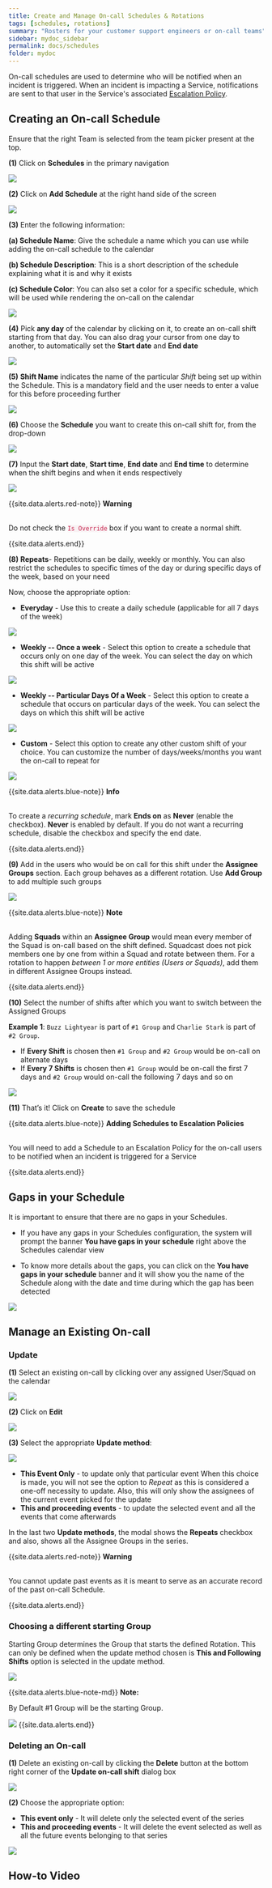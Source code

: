 ```yaml
---
title: Create and Manage On-call Schedules & Rotations
tags: [schedules, rotations]
summary: "Rosters for your customer support engineers or on-call teams"
sidebar: mydoc_sidebar
permalink: docs/schedules
folder: mydoc
---
```


On-call schedules are used to determine who will be notified when an incident is triggered. When an incident is impacting a Service, notifications are sent to that user in the Service's associated [Escalation Policy](escalation-policies). 

## Creating an On-call Schedule

Ensure that the right Team is selected from the team picker present at the top.

**(1)** Click on **Schedules** in the primary navigation

![](images/schedules_1.png)

**(2)** Click on **Add Schedule** at the right hand side of the screen

![](images/schedules_2.png)

**(3)** Enter the following information:
    
**(a) Schedule Name**: Give the schedule a name which you can use while adding the on-call schedule to the calendar

**(b) Schedule Description**: This is a short description of the schedule explaining what it is and why it exists

**(c) Schedule Color**: You can also set a color for a specific schedule, which will be used while rendering the on-call on the calendar

![](images/schedules_3.png)

**(4)** Pick **any day** of the calendar by clicking on it, to create an on-call shift starting from that day. You can also drag your cursor from one day to another, to automatically set the **Start date** and **End date**

![](images/schedules_4.png)

**(5)** **Shift Name** indicates the name of the particular *Shift* being set up within the Schedule. This is a mandatory field and the user needs to enter a value for this before proceeding further

![](images/schedules_5.png)

**(6)** Choose the **Schedule** you want to create this on-call shift for, from the drop-down

![](images/schedules_6.png)

**(7)** Input the **Start date**, **Start time**, **End date** and **End time** to determine when the shift begins and when it ends respectively

![](images/schedules_7.png)

{{site.data.alerts.red-note}}
<b>Warning</b><br/><br/>
<p>Do not check the <code class="highlighter-rouge" style="color: #c7254e; background-color: #f9f2f4 !important;">Is Override</code> box if you want to create a normal shift.</p>
{{site.data.alerts.end}}

**(8)** **Repeats**- Repetitions can be daily, weekly or monthly. You can also restrict the schedules to specific times of the day or during specific days of the week, based on your need

Now, choose the appropriate option:

- **Everyday** - Use this to create a daily schedule (applicable for all 7 days of the week)

![](images/schedules_8.png)

- **Weekly -- Once a week** - Select this option to create a schedule that occurs only on one day of the week. You can select the day on which this shift will be active

![](images/schedules_9.png)

- **Weekly -- Particular Days Of a Week** - Select this option to create a schedule that occurs on particular days of the week. You can select the days on which this shift will be active

![](images/schedules_10.png)

- **Custom** - Select this option to create any other custom shift of your choice. You can customize the number of days/weeks/months you want the on-call to repeat for

![](images/schedules_11.png)

{{site.data.alerts.blue-note}}
<b>Info</b><br/><br/>
<p>To create a <i>recurring schedule</i>, mark <b>Ends on</b> as <b>Never</b> (enable the checkbox). <b>Never</b> is enabled by default. If you do not want a recurring schedule, disable the checkbox and specify the end date.</p>
{{site.data.alerts.end}}

**(9)** Add in the users who would be on call for this shift under the **Assignee Groups** section. Each group behaves as a different rotation. Use **Add Group** to add multiple such groups

![](images/schedules_12.png)

{{site.data.alerts.blue-note}}
<b>Note</b><br/><br/>
<p>Adding <b>Squads</b> within an <b>Assignee Group</b> would mean every member of the Squad is on-call based on the shift defined. Squadcast does not pick members one by one from within a Squad and rotate between them. For a rotation to happen <i>between 1 or more entities (Users or Squads)</i>, add them in different Assignee Groups instead.</p>
{{site.data.alerts.end}}

**(10)** Select the number of shifts after which you want to switch between the Assigned Groups 

**Example 1**: `Buzz Lightyear` is part of `#1 Group` and `Charlie Stark` is part of `#2 Group`. 
- If **Every Shift** is chosen then `#1 Group` and `#2 Group` would be on-call on alternate days
- If **Every 7 Shifts** is chosen then `#1 Group` would be on-call the first 7 days and `#2 Group` would on-call the following 7 days and so on

![](images/schedules_13.png)

**(11)** That’s it! Click on **Create** to save the schedule

{{site.data.alerts.blue-note}}
<b>Adding Schedules to Escalation Policies</b><br/><br/>
<p>You will need to add a Schedule to an Escalation Policy for the on-call users to be notified when an incident is triggered for a Service</p>
{{site.data.alerts.end}}

## Gaps in your Schedule 

It is important to ensure that there are no gaps in your Schedules. 

- If you have any gaps in your Schedules configuration, the system will prompt the banner **You have gaps in your schedule** right above the Schedules calendar view

- To know more details about the gaps, you can click on the **You have gaps in your schedule** banner and it will show you the name of the Schedule along with the date and time during which the gap has been detected

![](images/schedules_14.png)

## Manage an Existing On-call

### Update

**(1)** Select an existing on-call by clicking over any assigned User/Squad on the calendar

![](images/schedules_15.png)

**(2)** Click on **Edit**

![](images/schedules_16.png)

**(3)** Select the appropriate **Update method**:

![](images/schedules_17.png)

-  **This Event Only** - to update only that particular event 
When this choice is made, you will not see the option to *Repeat* as this is considered a one-off necessity to update. Also, this will only show the assignees of the current event picked for the update
-  **This and proceeding events** - to update the selected event and all the events that come afterwards

In the last two **Update methods**, the modal shows the **Repeats** checkbox and also, shows all the Assignee Groups in the series.

{{site.data.alerts.red-note}}
<b>Warning</b><br/><br/>
<p>You cannot update past events as it is meant to serve as an accurate record of the past on-call Schedule.</p>
{{site.data.alerts.end}}

### Choosing a different starting Group

Starting Group determines the Group that starts the defined Rotation. This can only be defined when the update method chosen is **This and Following Shifts** option is selected in the update method.

![](images/schedules_group_2.png)

{{site.data.alerts.blue-note-md}}
**Note:**


By Default #1 Group will be the starting Group.


![](images/schedules_group_1.png)
{{site.data.alerts.end}}

### Deleting an On-call

**(1)** Delete an existing on-call by clicking the **Delete** button at the bottom right corner of the **Update on-call shift** dialog box

![](images/schedules_delete_1.png)

**(2)** Choose the appropriate option:
- **This event only** - It will delete only the selected event of the series
- **This and proceeding events** - It will delete the event selected as well as all the future events belonging to that series

![](images/schedules_delete_2.png)

## How-to Video

<script src="https://fast.wistia.com/embed/medias/9wor2hwbo9.jsonp" async></script><script src="https://fast.wistia.com/assets/external/E-v1.js" async></script><div class="wistia_responsive_padding" style="padding:53.75% 0 0 0;position:relative;"><div class="wistia_responsive_wrapper" style="height:100%;left:0;position:absolute;top:0;width:100%;"><span class="wistia_embed wistia_async_9wor2hwbo9 popover=true popoverAnimateThumbnail=true videoFoam=true" style="display:inline-block;height:100%;position:relative;width:100%">&nbsp;</span></div></div>

## FAQs

**Q:** How can I add users in different time zones to the Schedule?

**A:** The selected timezone will default to the local machine timezone. This is especially beneficial for geography-based on-call rotations. The Team members will be able to view any created on-call schedule in their local time.

**Q:** Can I send on-call reminder notifications?

**A:** Yes, users can choose to receive on-call reminder notifications ahead of their shifts. They can set this up according to their preference as mentioned [here](https://support.squadcast.com/docs/oncall-reminder-rules). If a created override shift has less than the time specified to begin, the notification will go out immediately after the override creation.

**Q:** Why cannot Stakeholders be added in the on-call Schedules?

**A:** *Stakeholders or Users with Observer Role* are read-only users in Squadcast. Hence they cannot be added in an on-call schedule. When you try adding them you would see an error message as shown below.

![](images/schedules_20.png)